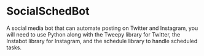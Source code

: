 # SocialSchedBot
A social media bot that can automate posting on Twitter and Instagram, you will need to use Python along with the Tweepy library for Twitter, the Instabot library for Instagram, and the schedule library to handle scheduled tasks.
